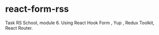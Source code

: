 # react-form-rss
Task RS School, module 6. Using React Hook Form , Yup , Redux Toolkit, React Router.
